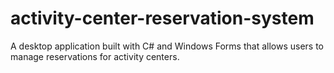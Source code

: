 # activity-center-reservation-system
A desktop application built with C# and Windows Forms that allows users to manage reservations for activity centers.
